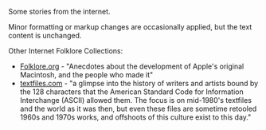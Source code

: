 Some stories from the internet.

Minor formatting or markup changes are occasionally applied, but the text content is unchanged.

Other Internet Folklore Collections:

- [Folklore.org](http://folklore.org) - "Anecdotes about the development of Apple's original Macintosh, and the people who made it"
- [textfiles.com](http://textfiles.com/directory.html) - "a glimpse into the history of writers and artists bound by the 128 characters that the American Standard Code for Information Interchange (ASCII) allowed them. The focus is on mid-1980's textfiles and the world as it was then, but even these files are sometime retooled 1960s and 1970s works, and offshoots of this culture exist to this day."